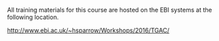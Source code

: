 All training materials for this course are hosted on the EBI systems at the following location.

 
http://www.ebi.ac.uk/~hsparrow/Workshops/2016/TGAC/
